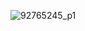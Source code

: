 ![92765245_p1](https://user-images.githubusercontent.com/104956864/193402499-3b0f52ef-0d72-47d6-aa3f-73366a02eaed.png)
